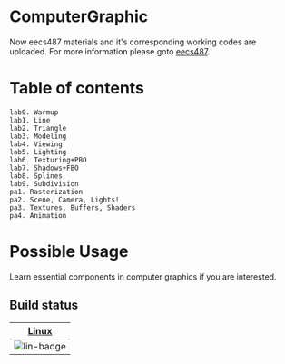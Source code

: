 # ComputerGraphic
Now eecs487 materials and it's corresponding working codes are uploaded. For more information please goto
[eecs487](http://web.eecs.umich.edu/~sugih/courses/eecs487/).

# Table of contents
 	lab0. Warmup
 	lab1. Line
 	lab2. Triangle
 	lab3. Modeling
 	lab4. Viewing
 	lab5. Lighting
 	lab6. Texturing+PBO
 	lab7. Shadows+FBO
 	lab8. Splines
 	lab9. Subdivision
 	pa1. Rasterization
 	pa2. Scene, Camera, Lights!
 	pa3. Textures, Buffers, Shaders
 	pa4. Animation
# Possible Usage
Learn essential components in computer graphics if you are interested.
## Build status

| [Linux][lin-link] | 
| :---------------: | 
| ![lin-badge]      | 

[lin-badge]: https://magnum.travis-ci.com/ByzanTine/ComputerGraphic.svg?token=gzmzJHRhNY5i7jbRN3D5&branch=master "Travis build status"
[lin-link]:  https://magnum.travis-ci.com/ByzanTine/ComputerGraphic "Travis build status"



